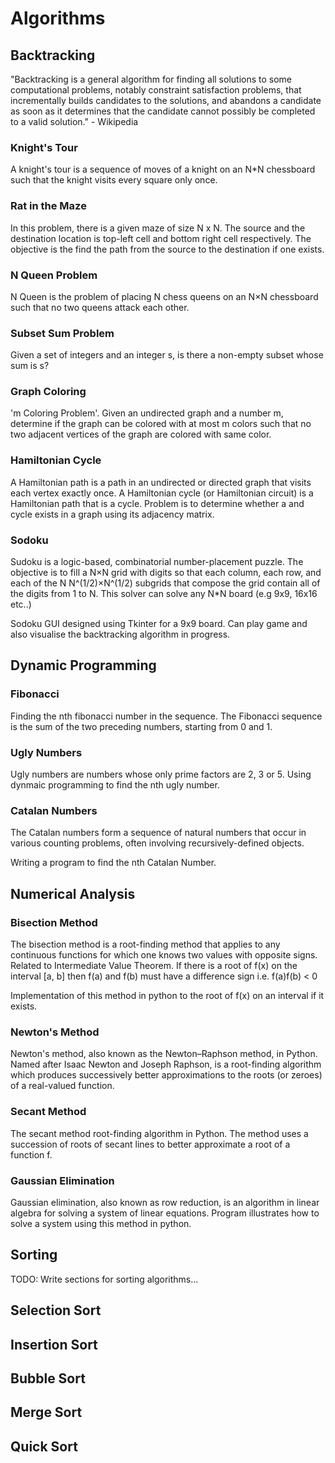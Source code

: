 # Algorithms

## Backtracking

"Backtracking is a general algorithm for finding all solutions to some computational problems, notably constraint satisfaction problems, that incrementally builds candidates to the solutions, and abandons a candidate as soon as it determines that the candidate cannot possibly be completed to a valid solution." - Wikipedia

### Knight's Tour

A knight's tour is a sequence of moves of a knight on an N*N chessboard such that the knight visits every square only once.

### Rat in the Maze

In this problem, there is a given maze of size N x N. The source and the destination location is top-left cell and bottom right cell respectively. The objective is the find the path from the source to the destination if one exists.

### N Queen Problem

N Queen is the problem of placing N chess queens on an N×N chessboard such that no two queens attack each other.

### Subset Sum Problem

Given a set of integers and an integer s, is there a non-empty subset whose sum is s?

### Graph Coloring

'm Coloring Problem'. Given an undirected graph and a number m, determine if the graph can be colored with at most m colors such that no two adjacent vertices of the graph are colored with same color.

### Hamiltonian Cycle

A Hamiltonian path is a path in an undirected or directed graph that visits each vertex exactly once. A Hamiltonian cycle (or Hamiltonian circuit) is a Hamiltonian path that is a cycle. Problem is to determine whether a and cycle exists in a graph using its adjacency matrix.

### Sodoku

Sudoku is a logic-based, combinatorial number-placement puzzle. The objective is to fill a N×N grid with digits so that each column, each row, and each of the N N^(1/2)×N^(1/2) subgrids that compose the grid contain all of the digits from 1 to N.
This solver can solve any N*N board (e.g 9x9, 16x16 etc..)

Sodoku GUI designed using Tkinter for a 9x9 board. Can play game and also visualise the backtracking algorithm in progress.

## Dynamic Programming

### Fibonacci

Finding the nth fibonacci number in the sequence. The Fibonacci sequence is the sum of the two preceding numbers, starting from 0 and 1.

### Ugly Numbers

Ugly numbers are numbers whose only prime factors are 2, 3 or 5. Using dynmaic programming to find the nth ugly number.

### Catalan Numbers

The Catalan numbers form a sequence of natural numbers that occur in various counting problems, often involving recursively-defined objects. 

Writing a program to find the nth Catalan Number.

## Numerical Analysis

### Bisection Method

The bisection method is a root-finding method that applies to any continuous functions for which one knows two values with opposite signs. Related to Intermediate Value Theorem. If there is a root of f(x) on the interval [a, b] then f(a) and f(b) must have a difference sign i.e. f(a)f(b) < 0

Implementation of this method in python to the root of f(x) on an interval if it exists.

### Newton's Method

Newton's method, also known as the Newton–Raphson method, in Python. Named after Isaac Newton and Joseph Raphson, is a root-finding algorithm which produces successively better approximations to the roots (or zeroes) of a real-valued function.

### Secant Method

The secant method root-finding algorithm in Python. The method uses a succession of roots of secant lines to better approximate a root of a function f.

### Gaussian Elimination

Gaussian elimination, also known as row reduction, is an algorithm in linear algebra for solving a system of linear equations. Program illustrates how to solve a system using this method in python.


## Sorting

TODO: Write sections for sorting algorithms...

## Selection Sort
## Insertion Sort
## Bubble Sort
## Merge Sort
## Quick Sort

